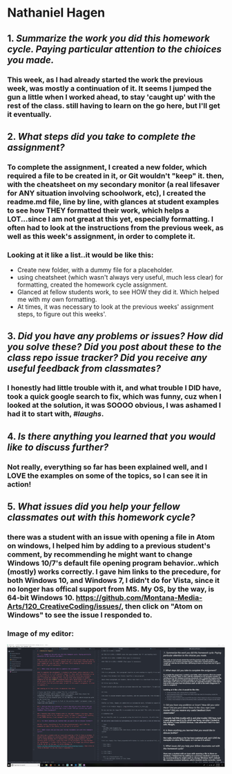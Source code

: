 #  **Nathaniel Hagen**

## 1. *Summarize the work you did this homework cycle. Paying particular attention to the chioices you made.*

### This week, as I had already started the work the previous week, was mostly a continuation of it. It seems I jumped the gun a little when I worked ahead, to stay 'caught up' with the rest of the class. still having to learn on the go here, but I'll get it eventually.

## 2. *What steps did you take to complete the assignment?*

### To complete the assignment, I created a new folder, which required a file to be created in it, or Git wouldn't "keep" it. then, with the cheatsheet on my secondary monitor (a real lifesaver for ANY situation involving schoolwork, etc), I created the readme.md file, line by line, with glances at student examples to see how **THEY** formatted their work, which helps a LOT...since I am not great at this yet, especially formatting. I often had to look at the instructions from the previous week, as well as this week's assignment, in order to complete it.

### Looking at it like a list..it would be like this:

+ Create new folder, with a dummy file for a placeholder.
+ using cheatsheet (which wasn't always very useful, much less clear) for formatting, created the homework cycle assignment.
+ Glanced at fellow students work, to see HOW they did it. Which helped me with my own formatting.
+ At times, it was necessary to look at the previous weeks' assignment steps, to figure out this weeks'.

## 3. *Did you have any problems or issues? How did you solve these? Did you post about these to the class repo issue tracker? Did you receive any useful feedback from classmates?*

### I honestly had little trouble with it, and what trouble I DID have, took a quick google search to fix, which was funny, cuz when I looked at the solution, it was SOOOO obvious, I was ashamed I had it to start with, *#laughs*.

## 4. *Is there anything you learned that you would like to discuss further?*

### Not really, everything so far has been explained well, and I LOVE the examples on some of the topics, so I can see it in action!

## 5. *What issues did you help your fellow classmates out with this homework cycle?*

### there was a student with an issue with opening a file in Atom on windows, I helped him by adding to a previous student's comment, by recommending he might want to change Windows 10/7's default file opening program behavior..which (mostly) works correctly. I gave him links to the precedure, for both Windows 10, and Windows 7, I didn't do for Vista, since it no longer has offical support from MS. My OS, by the way, is 64-bit Windows 10. https://github.com/Montana-Media-Arts/120_CreativeCoding/issues/, then click on  "Atom on Windows" to see the issue I responded to.

### Image of my editor:

![Image of my editor](HW-2_screenie.jpg)
